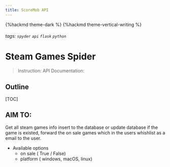 ```yaml
---
title: ScoreMob API
---
```

{%hackmd theme-dark %}
{%hackmd theme-vertical-writing %}
###### tags: `spyder` `api` `flask` `python`
# Steam Games Spider
>Instruction:
>API Documentation: 

## Outline
[TOC]

## AIM TO:
  Get all steam games info insert to the database or update database if the game is existed, forward the on sale games which in the users whishlist as a email to the user.

+ Available options
  + on sale ( True / False)
  + platform ( windows, macOS, linux)
